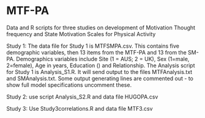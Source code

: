 # MTF-PA
Data and R scripts for three studies on development of Motivation Thought frequency and State Motivation Scales for Physical Activity

Study 1: The data file for Study 1 is MTFSMPA.csv. This contains five demographic variables, then 13 items from the MTF-PA and 13 from the SM-PA. Demographics variables include Site (1 = AUS; 2 = UK), Sex (1=male, 2=female), Age in years, Education () and Relationship. The Analysis script for Study 1 is Analysis_S1.R. It will send output to the files MTFAnalysis.txt and SMAnalysis.txt. Some output generating lines are commented out - to show full model specifications uncomment these.

Study 2: use script Analysis_S2.R and data file HUGOPA.csv

Study 3: Use Study3correlations.R and data file MTF3.csv
